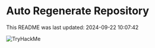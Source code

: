 # Auto Regenerate Repository

This README was last updated: 2024-09-22 10:07:42

 ![TryHackMe](https://tryhackme.com/badge/533634)